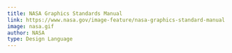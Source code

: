 ```yaml
---
title: NASA Graphics Standards Manual
link: https://www.nasa.gov/image-feature/nasa-graphics-standard-manual
image: nasa.gif
author: NASA
type: Design Language
---
```

